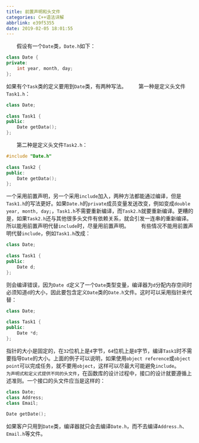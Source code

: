 ```yaml
---
title: 前置声明和头文件
categories: C++语法详解
abbrlink: e39f5355
date: 2019-02-05 18:01:55
---
```

&emsp;&emsp;假设有一个`Date`类，`Date.h`如下：<!--more-->

``` cpp
class Date {
private:
    int year, month, day;
};
```

如果有个`Task`类的定义要用到`Date`类，有两种写法。
&emsp;&emsp;第一种是定义头文件`Task1.h`：

``` cpp
class Date;
​
class Task1 {
public:
    Date getData();
};
```

&emsp;&emsp;第二种是定义头文件`Task2.h`：

``` cpp
#include "Date.h"
​
class Task2 {
public:
    Date getData();
};
```

一个采用前置声明，另一个采用`include`加入，两种方法都能通过编译，但是`Task1.h`的写法更好。如果`Date.h`的`private`成员变量发送改变，例如变成`double year, month, day;`，`Task1.h`不需要重新编译，而`Task2.h`就要重新编译。更糟的是，如果`Task2.h`还与其他很多头文件有依赖关系，就会引发一连串的重新编译。所以能用前置声明代替`include`时，尽量用前置声明。
&emsp;&emsp;有些情况不能用前置声明代替`include`，例如`Task1.h`改成：

``` cpp
class Date;
​
class Task1 {
public:
    Date d;
};
```

则会编译错误，因为`Date d`定义了一个`Date`类型变量，编译器为`d`分配内存空间时必须知道`d`的大小，因此要包含定义`Date`类的`Date.h`文件。这时可以采用指针来代替：

``` cpp
class Date;
​
class Task1 {
public:
    Date *d;
};
```

指针的大小是固定的，在`32`位机上是`4`字节，`64`位机上是`8`字节，编译`Task1`时不需要指导`Date`的大小。上面的例子可以说明，如果使用`object reference`或`object point`可以完成任务，就不要用`object`，这样可以尽最大可能避免`include`。
&emsp;&emsp;`为声明式和定义式提供不同的头文件`，在函数库的设计过程中，接口的设计就要遵循上述准则。一个接口的头文件应当是这样的：

``` cpp
class Date;
class Address;
class Email;
​
Date getDate();
```

如果客户只用到`Date`类，编译器就只会去编译`Date.h`，而不去编译`Address.h`、`Email.h`等文件。